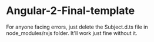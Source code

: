 # Angular-2-Final-template
For anyone facing errors, just delete the Subject.d.ts file in node_modules/rxjs folder. It'll work just fine without it.﻿
